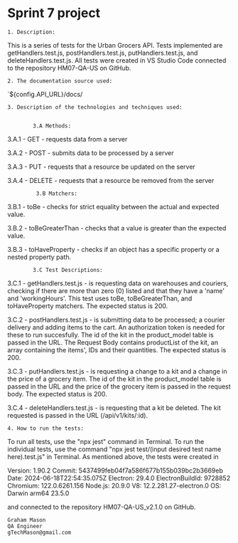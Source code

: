 # Sprint 7 project

    1. Description:
This is a series of tests for the Urban Grocers API. Tests implemented are getHandlers.test.js, postHandlers.test.js, putHandlers.test.js, and deleteHandlers.test.js. All tests were created in VS Studio Code connected to the repository HM07-QA-US on GitHub.

    2. The documentation source used:
`${config.API_URL}/docs/

    3. Description of the technologies and techniques used:


            3.A Methods:

3.A.1 - GET - requests data from a server

3.A.2 - POST - submits data to be processed by a server

3.A.3 - PUT - requests that a resource be updated on the server

3.A.4 - DELETE - requests that a resource be removed from the server

             3.B Matchers:

3.B.1 - toBe - checks for strict equality between the actual and expected value.

3.B.2 - toBeGreaterThan - checks that a value is greater than the expected value.

3.B.3 - toHaveProperty - checks if an object has a specific property or a nested property path. 
 
            3.C Test Descriptions:

3.C.1 - getHandlers.test.js - is requesting data on warehouses and couriers, checking if there are more than zero (0) listed and that they have a 'name' and 'workingHours'. This test uses toBe, toBeGreaterThan, and toHaveProperty matchers. The expected status is 200.

3.C.2 - postHandlers.test.js - is submitting data to be processed; a courier delivery and adding items to the cart. An authorization token is needed for these to run succesfully. The id of the kit in the product_model table is passed in the URL. The Request Body contains productList of the kit, an array containing the items', IDs and their quantities. The expected status is 200.

3.C.3 - putHandlers.test.js - is requesting a change to a kit and a change in the price of a grocery item. The id of the kit in the product_model table is passed in the URL and the price of the grocery item is passed in the request body. The expected status is 200.

3.C.4 - deleteHandlers.test.js - is requesting that a kit be deleted. The kit requested is passed in the URL (/api/v1/kits/:id).

    4. How to run the tests:
To run all tests, use the "npx jest" command in Terminal. To run the individual tests, use the command "npx jest test/(input desired test name here).test.js" in Terminal. As mentioned above, the tests were created in 

Version: 1.90.2
Commit: 5437499feb04f7a586f677b155b039bc2b3669eb
Date: 2024-06-18T22:54:35.075Z
Electron: 29.4.0
ElectronBuildId: 9728852
Chromium: 122.0.6261.156
Node.js: 20.9.0
V8: 12.2.281.27-electron.0
OS: Darwin arm64 23.5.0

and connected to the repository HM07-QA-US_v2.1.0 on GitHub.

    Graham Mason 
    QA Engineer
    gTechMason@gmail.com